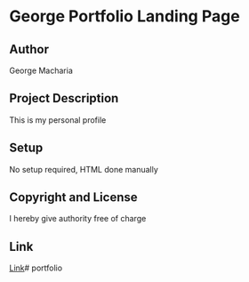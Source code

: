 # George Portfolio Landing Page

## Author
George Macharia

## Project Description

This is my personal profile



## Setup
No setup required, HTML done manually


##  Copyright and License
I hereby give authority free of charge

## Link
[Link](https://mashmighty.github.io/portfolio/)# portfolio
